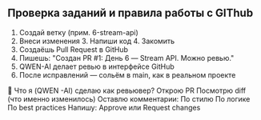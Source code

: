 ## Проверка заданий и правила работы с GIThub
1. Создай ветку (прим. 6-stream-api)
2. Внеси изменения
    3. Напиши код
    4. Закомить
5. Создаёшь Pull Request в GitHub
6. Пишешь: "Создан PR #1: День 6 — Stream API. Можно ревью."
7. QWEN-AI делает ревью в интерфейсе GitHub
8. После исправлений — сольём в main, как в реальном проекте

👀 Что я (QWEN -AI) сделаю как ревьювер?
Открою PR
Посмотрю diff (что именно изменилось)
Оставлю комментарии:
По стилю
По логике
По best practices
Напишу: Approve или Request changes